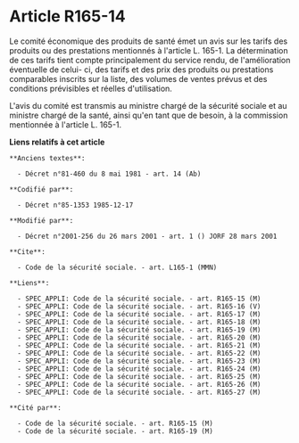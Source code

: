 # Article R165-14

Le comité économique des produits de santé émet un avis sur les tarifs des produits ou des prestations mentionnés à l'article
L. 165-1. La détermination de ces tarifs tient compte principalement du service rendu, de l'amélioration éventuelle de celui-
ci, des tarifs et des prix des produits ou prestations comparables inscrits sur la liste, des volumes de ventes prévus et des
conditions prévisibles et réelles d'utilisation.

L'avis du comité est transmis au ministre chargé de la sécurité sociale et au ministre chargé de la santé, ainsi qu'en tant
que de besoin, à la commission mentionnée à l'article L. 165-1.

**Liens relatifs à cet article**

	**Anciens textes**:

	  - Décret n°81-460 du 8 mai 1981 - art. 14 (Ab)

	**Codifié par**:

	  - Décret n°85-1353 1985-12-17

	**Modifié par**:

	  - Décret n°2001-256 du 26 mars 2001 - art. 1 () JORF 28 mars 2001

	**Cite**:

	  - Code de la sécurité sociale. - art. L165-1 (MMN)

	**Liens**:

	  - SPEC_APPLI: Code de la sécurité sociale. - art. R165-15 (M)
	  - SPEC_APPLI: Code de la sécurité sociale. - art. R165-16 (V)
	  - SPEC_APPLI: Code de la sécurité sociale. - art. R165-17 (M)
	  - SPEC_APPLI: Code de la sécurité sociale. - art. R165-18 (M)
	  - SPEC_APPLI: Code de la sécurité sociale. - art. R165-19 (M)
	  - SPEC_APPLI: Code de la sécurité sociale. - art. R165-20 (M)
	  - SPEC_APPLI: Code de la sécurité sociale. - art. R165-21 (M)
	  - SPEC_APPLI: Code de la sécurité sociale. - art. R165-22 (M)
	  - SPEC_APPLI: Code de la sécurité sociale. - art. R165-23 (M)
	  - SPEC_APPLI: Code de la sécurité sociale. - art. R165-24 (M)
	  - SPEC_APPLI: Code de la sécurité sociale. - art. R165-25 (M)
	  - SPEC_APPLI: Code de la sécurité sociale. - art. R165-26 (M)
	  - SPEC_APPLI: Code de la sécurité sociale. - art. R165-27 (M)

	**Cité par**:

	  - Code de la sécurité sociale. - art. R165-15 (M)
	  - Code de la sécurité sociale. - art. R165-19 (M)

